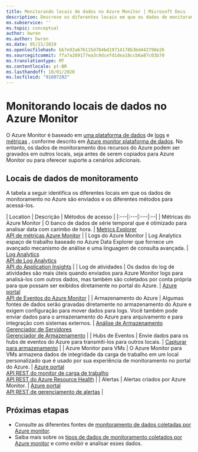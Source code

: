 ```yaml
---
title: Monitorando locais de dados no Azure Monitor | Microsoft Docs
description: Descreve os diferentes locais em que os dados de monitoramento são armazenados no Azure, incluindo a plataforma de dados Azure Monitor.
ms.subservice: ''
ms.topic: conceptual
author: bwren
ms.author: bwren
ms.date: 05/21/2019
ms.openlocfilehash: bb7e92a676115d784bd19714178b3bd442798e26
ms.sourcegitcommit: ffa7a269177ea3c9dcefd1dea18ccb6a87c03b70
ms.translationtype: MT
ms.contentlocale: pt-BR
ms.lasthandoff: 10/01/2020
ms.locfileid: "91607292"
---
```

# <a name="monitoring-data-locations-in-azure-monitor"></a>Monitorando locais de dados no Azure Monitor

O Azure Monitor é baseado em [uma plataforma de dados](data-platform.md) de [logs](data-platform-logs.md) e [métricas](data-platform-metrics.md) , conforme descrito em [Azure monitor plataforma de dados](data-platform.md). No entanto, os dados de monitoramento dos recursos do Azure podem ser gravados em outros locais, seja antes de serem copiados para Azure Monitor ou para oferecer suporte a cenários adicionais. 

## <a name="monitoring-data-locations"></a>Locais de dados de monitoramento

A tabela a seguir identifica os diferentes locais em que os dados de monitoramento no Azure são enviados e os diferentes métodos para acessá-los.

| Location | Descrição | Métodos de acesso |
|:---|:---|:---|:--|
| Métricas do Azure Monitor | O banco de dados de série temporal que é otimizado para analisar data com carimbo de hora. | [Metrics Explorer](metrics-getting-started.md)<br>[API de métricas Azure Monitor](/rest/api/monitor/metrics) |
| Logs do Azure Monitor    | Log Analytics espaço de trabalho baseado no Azure Data Explorer que fornece um avançado mecanismo de análise e uma linguagem de consulta avançada. | [Log Analytics](../log-query/log-query-overview.md)<br>[API de Log Analytics](https://dev.loganalytics.io/)<br>[API do Application Insights](https://dev.applicationinsights.io/reference/get-query) |
| Log de atividades | Os dados do log de atividades são mais úteis quando enviados para Azure Monitor logs para analisá-los com outros dados, mas também são coletados por conta própria para que possam ser exibidos diretamente no portal do Azure. | [Azure portal](./activity-log.md#view-the-activity-log)<br>[API de Eventos do Azure Monitor](/rest/api/monitor/eventcategories) |
| Armazenamento do Azure | Algumas fontes de dados serão gravadas diretamente no armazenamento do Azure e exigem configuração para mover dados para logs. Você também pode enviar dados para o armazenamento do Azure para arquivamento e para integração com sistemas externos.  | [Análise de Armazenamento](/rest/api/storageservices/storage-analytics)<br>[Gerenciador de Servidores](/visualstudio/azure/vs-azure-tools-storage-resources-server-explorer-browse-manage)<br>[Gerenciador de Armazenamento](../../vs-azure-tools-storage-manage-with-storage-explorer.md?tabs=windows) |
| Hubs de Eventos | Envie dados para os hubs de eventos do Azure para transmiti-los para outros locais. | [Capturar para armazenamento](../../event-hubs/event-hubs-capture-overview.md)  |
| Azure Monitor para VMs | O Azure Monitor para VMs armazena dados de integridade da carga de trabalho em um local personalizado que é usado por sua experiência de monitoramento no portal do Azure. | [Azure portal](../insights/vminsights-overview.md)<br>[API REST do monitor de carga de trabalho](/rest/api/monitor/microsoft.workloadmonitor/components)<br>[API REST do Azure Resource Health](/rest/api/resourcehealth/)  |
| Alertas | Alertas criados por Azure Monitor. | [Azure portal](alerts-managing-alert-instances.md)<br>[API REST de gerenciamento de alertas](/rest/api/monitor/alertsmanagement/alerts) |



## <a name="next-steps"></a>Próximas etapas

- Consulte as diferentes fontes de [monitoramento de dados coletadas por Azure monitor](data-sources.md).
- Saiba mais sobre os [tipos de dados de monitoramento coletados por Azure monitor](data-platform.md) e como exibir e analisar esses dados.

